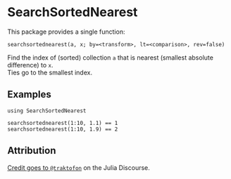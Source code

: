 # SearchSortedNearest


This package provides a single function:

    searchsortednearest(a, x; by=<transform>, lt=<comparison>, rev=false)

Find the index of (sorted) collection `a` that is nearest (smallest absolute difference) to `x`.  
Ties go to the smallest index.

## Examples 

    using SearchSortedNearest

    searchsortednearest(1:10, 1.1) == 1
    searchsortednearest(1:10, 1.9) == 2


## Attribution

[Credit goes to `@traktofon`](https://discourse.julialang.org/t/findnearest-function/4143/5) on the Julia Discourse.
